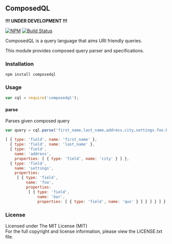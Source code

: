 ## ComposedQL

**!!! UNDER DEVELOPMENT !!!**

[![NPM][npm-image]][npm-url] [![Build Status][travis-image]][travis-url]

ComposedQL is a query language that aims URI friendly queries.


This module provides composed query parser and specifications.

### Installation

```
npm install composedql
```

### Usage

```javascript
var cql = require('composedql');
```

#### parse

Parses given composed query

```javascript
var query = cql.parse('first_name,last_name,address.city,settings.foo.bar.qux');
```
```javascript
[ { type: 'field', name: 'first_name' },
  { type: 'field', name: 'last_name' },
  { type: 'field',
    name: 'address',
    properties: [ { type: 'field', name: 'city' } ] },
  { type: 'field',
    name: 'settings',
    properties:
     [ { type: 'field',
         name: 'foo',
         properties:
          [ { type: 'field',
              name: 'bar',
              properties: [ { type: 'field', name: 'qux' } ] } ] } ] } ]
```

### License

Licensed under The MIT License (MIT)  
For the full copyright and license information, please view the LICENSE.txt file.

[npm-url]: http://npmjs.org/package/composedql
[npm-image]: https://badge.fury.io/js/composedql.png

[travis-url]: https://travis-ci.org/cmfatih/composedql
[travis-image]: https://travis-ci.org/cmfatih/composedql.svg?branch=master